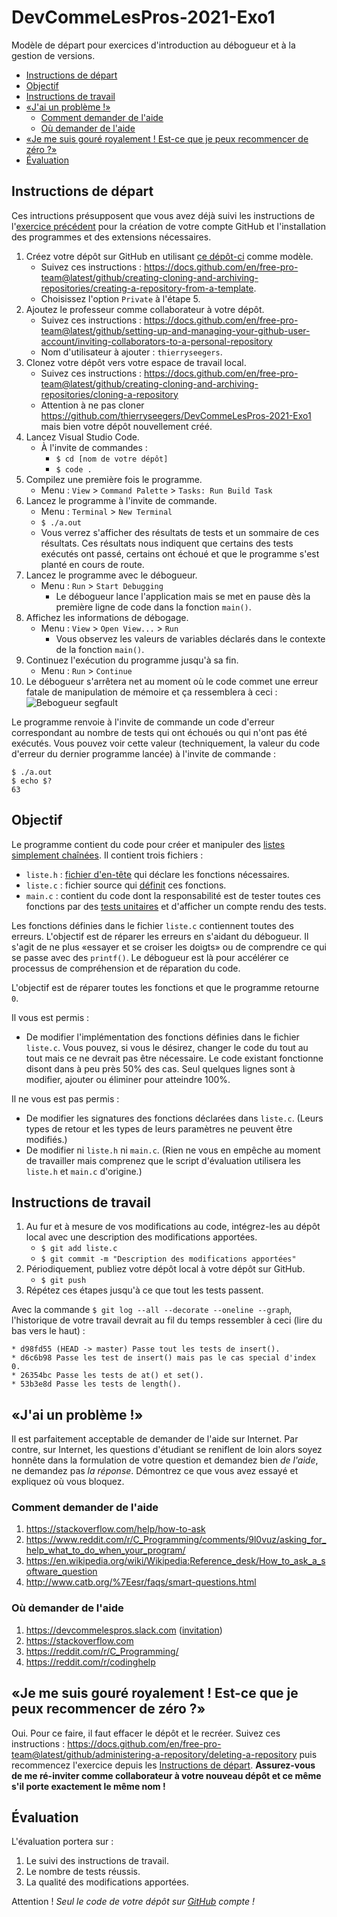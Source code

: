 # DevCommeLesPros-2021-Exo1

Modèle de départ pour exercices d'introduction au débogueur et à la gestion de versions.

<!-- TOC depthfrom:2 -->

- [Instructions de départ](#instructions-de-d%C3%A9part)
- [Objectif](#objectif)
- [Instructions de travail](#instructions-de-travail)
- [«J'ai un problème !»](#%C2%ABjai-un-probl%C3%A8me-%C2%BB)
    - [Comment demander de l'aide](#comment-demander-de-laide)
    - [Où demander de l'aide](#o%C3%B9-demander-de-laide)
- [«Je me suis gouré royalement ! Est-ce que je peux recommencer de zéro ?»](#%C2%ABje-me-suis-gour%C3%A9-royalement--est-ce-que-je-peux-recommencer-de-z%C3%A9ro-%C2%BB)
- [Évaluation](#%C3%A9valuation)

<!-- /TOC -->

## Instructions de départ

Ces intructions présupposent que vous avez déjà suivi les instructions de l'[exercice précédent](https://github.com/thierryseegers/DevCommeLesPros-2021-Exo0) pour la création de votre compte GitHub et l'installation des programmes et des extensions nécessaires.

1. Créez votre dépôt sur GitHub en utilisant [ce dépôt-ci](https://github.com/thierryseegers/DevCommeLesPros-2021-Exo1) comme modèle.
    - Suivez ces instructions : https://docs.github.com/en/free-pro-team@latest/github/creating-cloning-and-archiving-repositories/creating-a-repository-from-a-template.
    - Choisissez l'option `Private` à l'étape 5.
1. Ajoutez le professeur comme collaborateur à votre dépôt.
    - Suivez ces instructions : https://docs.github.com/en/free-pro-team@latest/github/setting-up-and-managing-your-github-user-account/inviting-collaborators-to-a-personal-repository
    - Nom d'utilisateur à ajouter : `thierryseegers`.
1. Clonez votre dépôt vers votre espace de travail local.
    - Suivez ces instructions : https://docs.github.com/en/free-pro-team@latest/github/creating-cloning-and-archiving-repositories/cloning-a-repository
    - Attention à ne pas cloner https://github.com/thierryseegers/DevCommeLesPros-2021-Exo1 mais bien votre dépôt nouvellement créé.
1. Lancez Visual Studio Code.
    - À l'invite de commandes :
        - `$ cd [nom de votre dépôt]`
        - `$ code .`
1. Compilez une première fois le programme.
    - Menu : `View` > `Command Palette` > `Tasks: Run Build Task`
1. Lancez le programme à l'invite de commande.
    - Menu : `Terminal` > `New Terminal`
    - `$ ./a.out`
    - Vous verrez s'afficher des résultats de tests et un sommaire de ces résultats.
    Ces résultats nous indiquent que certains des tests exécutés ont passé, certains ont échoué et que le programme s'est planté en cours de route.
1. Lancez le programme avec le débogueur.
    - Menu : `Run` > `Start Debugging`
        - Le débogueur lance l'application mais se met en pause dès la première ligne de code dans la fonction `main()`.
1. Affichez les informations de débogage.
    - Menu : `View` > `Open View...` > `Run`
        - Vous observez les valeurs de variables déclarés dans le contexte de la fonction `main()`.
1. Continuez l'exécution du programme jusqu'à sa fin.
    - Menu : `Run` > `Continue`
1. Le débogueur s'arrêtera net au moment où le code commet une erreur fatale de manipulation de mémoire et ça ressemblera à ceci :
![Bebogueur segfault](https://user-images.githubusercontent.com/1580647/102505819-bf0a9500-4082-11eb-8bb6-d39b14596d60.png)

Le programme renvoie à l'invite de commande un code d'erreur correspondant au nombre de tests qui ont échoués ou qui n'ont pas été exécutés.
Vous pouvez voir cette valeur (techniquement, la valeur du code d'erreur du dernier programme lancée) à l'invite de commande :
```
$ ./a.out
$ echo $?
63
```

## Objectif

Le programme contient du code pour créer et manipuler des [listes simplement chaînées](https://fr.wikipedia.org/wiki/Liste_cha%C3%AEn%C3%A9e#Liste_simplement_cha%C3%AEn%C3%A9e).
Il contient trois fichiers :
- `liste.h` : [fichier d'en-tête](https://en.wikipedia.org/wiki/Include_directive#C/C++) qui déclare les fonctions nécessaires.
- `liste.c` : fichier source qui [définit](https://stackoverflow.com/a/1410632/1300177) ces fonctions.
- `main.c` : contient du code dont la responsabilité est de tester toutes ces fonctions par des [tests unitaires](https://fr.wikipedia.org/wiki/Test_unitaire) et d'afficher un compte rendu des tests.

Les fonctions définies dans le fichier `liste.c` contiennent toutes des erreurs.
L'objectif est de réparer les erreurs en s'aidant du débogueur.
Il s'agit de ne plus «essayer et se croiser les doigts» ou de comprendre ce qui se passe avec des `printf()`.
Le débogueur est là pour accélérer ce processus de compréhension et de réparation du code.

L'objectif est de réparer toutes les fonctions et que le programme retourne `0`.

Il vous est permis : 
- De modifier l'implémentation des fonctions définies dans le fichier `liste.c`.
Vous pouvez, si vous le désirez, changer le code du tout au tout mais ce ne devrait pas être nécessaire.
Le code existant fonctionne disont dans à peu près 50% des cas.
Seul quelques lignes sont à modifier, ajouter ou éliminer pour atteindre 100%.

Il ne vous est pas permis :
- De modifier les signatures des fonctions déclarées dans `liste.c`. (Leurs types de retour et les types de leurs paramètres ne peuvent être modifiés.)
- De modifier ni `liste.h` ni `main.c`.
(Rien ne vous en empêche au moment de travailler mais comprenez que le script d'évaluation utilisera les `liste.h` et `main.c` d'origine.)

## Instructions de travail

1. Au fur et à mesure de vos modifications au code, intégrez-les au dépôt local avec une description des modifications apportées.
    - `$ git add liste.c`
    - `$ git commit -m "Description des modifications apportées"`
1. Périodiquement, publiez votre dépôt local à votre dépôt sur GitHub.
    - `$ git push`
1. Répétez ces étapes jusqu'à ce que tout les tests passent.

Avec la commande `$ git log --all --decorate --oneline --graph`, l'historique de votre travail devrait au fil du temps ressembler à ceci  (lire du bas vers le haut) :

```
* d98fd55 (HEAD -> master) Passe tout les tests de insert().
* d6c6b98 Passe les test de insert() mais pas le cas special d'index 0.
* 26354bc Passe les tests de at() et set().
* 53b3e8d Passe les tests de length().
```

## «J'ai un problème !»

Il est parfaitement acceptable de demander de l'aide sur Internet.
Par contre, sur Internet, les questions d'étudiant se reniflent de loin alors soyez honnête dans la formulation de votre question et demandez bien *de l'aide*, ne demandez pas *la réponse*.
Démontrez ce que vous avez essayé et expliquez où vous bloquez.

### Comment demander de l'aide
1. https://stackoverflow.com/help/how-to-ask
1. https://www.reddit.com/r/C_Programming/comments/9l0vuz/asking_for_help_what_to_do_when_your_program/
1. https://en.wikipedia.org/wiki/Wikipedia:Reference_desk/How_to_ask_a_software_question
1. http://www.catb.org/%7Eesr/faqs/smart-questions.html

### Où demander de l'aide
1. https://devcommelespros.slack.com ([invitation](https://join.slack.com/t/devcommelespros/shared_invite/enQtODg1MjI3NTYwODE4LWI2NTE1YTQ2ODg2MmMyYTliYTJkNDcwYTVhOWQ5N2Y0NDkyZGZhZjAwM2Q2NDRjY2Y2NjI3OTU1YjAzZDcwY2I))
1. https://stackoverflow.com
1. https://reddit.com/r/C_Programming/
1. https://reddit.com/r/codinghelp

## «Je me suis gouré royalement ! Est-ce que je peux recommencer de zéro ?»

Oui.
Pour ce faire, il faut effacer le dépôt et le recréer.
Suivez ces instructions : https://docs.github.com/en/free-pro-team@latest/github/administering-a-repository/deleting-a-repository puis recommencez l'exercice depuis les [Instructions de départ](#instructions-de-d%C3%A9part).
**Assurez-vous de me ré-inviter comme collaborateur à votre nouveau dépôt et ce même s'il porte exactement le même nom !**

## Évaluation

L'évaluation portera sur :
1. Le suivi des instructions de travail.
1. Le nombre de tests réussis.
1. La qualité des modifications apportées.

Attention !
*Seul le code de votre dépôt sur [GitHub](https://github.com) compte !*
